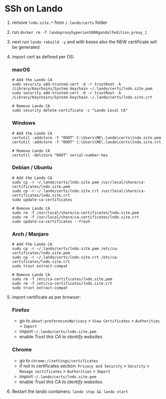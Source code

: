 # SSh on Lando

1. remove `lndo.site.*` from `/.lando/certs` folder
2. run `docker rm -f landoproxyhyperion5000gandalfedition_proxy_1`
3. next run `lando rebuild -y` and with boxes also the NEW certificate will be generated
4. import cert as defined per OS:

    ### macOS
    ```
    # Add the Lando CA
    sudo security add-trusted-cert -d -r trustRoot -k /Library/Keychains/System.keychain ~/.lando/certs/lndo.site.pem
    sudo security add-trusted-cert -d -r trustRoot -k /Library/Keychains/System.keychain ~/.lando/certs/lndo.site.crt
    
    # Remove Lando CA
    sudo security delete-certificate -c "Lando Local CA"
    ```
    
    ### Windows
    ```
    # Add the Lando CA
    certutil -addstore -f "ROOT" C:\Users\ME\.lando\certs\lndo.site.pem
    certutil -addstore -f "ROOT" C:\Users\ME\.lando\certs\lndo.site.crt
    
    # Remove Lando CA
    certutil -delstore "ROOT" serial-number-hex
    ```
    
    ### Debian / Ubuntu
    ```
    # Add the Lando CA
    sudo cp -r ~/.lando/certs/lndo.site.pem /usr/local/share/ca-certificates/lndo.site.pem
    sudo cp -r ~/.lando/certs/lndo.site.crt /usr/local/share/ca-certificates/lndo.site.crt
    sudo update-ca-certificates
    
    # Remove Lando CA
    sudo rm -f /usr/local/share/ca-certificates/lndo.site.pem
    sudo rm -f /usr/local/share/ca-certificates/lndo.site.crt
    sudo update-ca-certificates --fresh
    ```
    
    ### Arch / Manjaro
    ```
    # Add the Lando CA
    sudo cp -r ~/.lando/certs/lndo.site.pem /etc/ca-certificates/lndo.site.pem
    sudo cp -r ~/.lando/certs/lndo.site.crt /etc/ca-certificates/lndo.site.crt
    sudo trust extract-compat
    
    # Remove Lando CA
    sudo rm -f /etc/ca-certificates/lndo.site.pem
    sudo rm -f /etc/ca-certificates/lndo.site.crt
    sudo trust extract-compat
    ```

5. import certificate as per browser:
    
    ### Firefox
    - go to `about:preferences#privacy` > `View Certificates` > `Authorities` > `Import`
    - import `~/.lando/certs/lndo.site.pem`
    - enable _Trust this CA to identify websites._
    
    ### Chrome
    - go to `chrome://settings/certificates`
    - if not in certificates section: `Privacy and Security` > `Security` > `Manage certificates` > `Authorities` > `Import`
    - import `~/.lando/certs/lndo.site.pem`
    - enable _Trust this CA to identify websites._

6. Restart the lando containers:
    ```lando stop && lando start```
